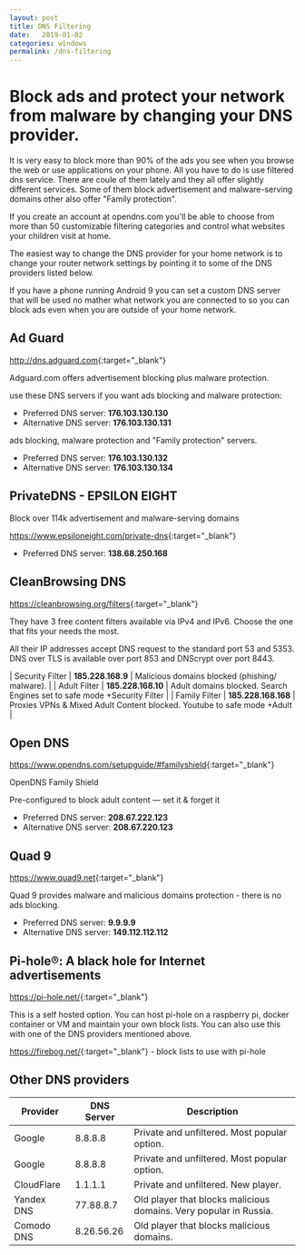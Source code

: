 ```yaml
---
layout: post
title: DNS Filtering
date:   2019-01-02
categories: windows
permalink: /dns-filtering
---
```

# Block ads and protect your network from malware by changing your DNS provider.

It is very easy to block more than 90% of the ads you see when you browse the web or use applications on your phone. All you have to do is use filtered dns service.
There are coule of them lately and they all offer slightly different services. Some of them block advertisement and malware-serving domains other also offer "Family protection". 

If you create an account at opendns.com you'll be able to choose from more than 50 customizable filtering categories and control what websites your children visit at home.

The easiest way to change the DNS provider for your home network is to change your router network settings by pointing it to some of the DNS providers listed below.

If you have a phone running Android 9 you can set a custom DNS server that will be used no mather what network you are connected to so you can block ads even when you are outside of your home network. 

## Ad Guard
<http://dns.adguard.com>{:target="_blank"}

Adguard.com offers advertisement blocking plus malware protection.

use these DNS servers if you want ads blocking and malware protection:

* Preferred DNS server: **176.103.130.130**
* Alternative DNS server: **176.103.130.131**

ads blocking, malware protection and "Family protection" servers.

* Preferred DNS server: **176.103.130.132**
* Alternative DNS server: **176.103.130.134**

## PrivateDNS - EPSILON EIGHT 

Block over 114k advertisement and malware-serving domains

<https://www.epsiloneight.com/private-dns>{:target="_blank"}

* Preferred DNS server: **138.68.250.168** 

## CleanBrowsing DNS

<https://cleanbrowsing.org/filters>{:target="_blank"}


They have 3 free content filters available via IPv4 and IPv6. Choose the one that fits your needs the most. 

All their IP addresses accept DNS request to the standard port 53 and 5353. DNS over TLS is available over port 853 and DNScrypt over port 8443.

| Security Filter 	| **185.228.168.9**   	| Malicious domains blocked (phishing/ malware).                          	|
| Adult Filter    	| **185.228.168.10**  	| Adult domains blocked. Search Engines set to safe mode +Security Filter 	|
| Family Filter   	| **185.228.168.168** 	| Proxies VPNs & Mixed Adult Content blocked. Youtube to safe mode +Adult 	|


## Open DNS
<https://www.opendns.com/setupguide/#familyshield>{:target="_blank"}

OpenDNS Family Shield

Pre-configured to block adult content — set it & forget it

* Preferred DNS server: **208.67.222.123**
* Alternative DNS server: **208.67.220.123**


## Quad 9
<https://www.quad9.net>{:target="_blank"}

Quad 9 provides malware and malicious domains protection - there is no ads blocking.

* Preferred DNS server: **9.9.9.9**
* Alternative DNS server: **149.112.112.112**

## Pi-hole®: A black hole for Internet advertisements
<https://pi-hole.net/>{:target="_blank"}

This is a self hosted option. You can host pi-hole on a raspberry pi, docker container or VM and maintain your own block lists.
You can also use this with one of the DNS providers mentioned above.

<https://firebog.net/>{:target="_blank"} - block lists to use with pi-hole


## Other DNS providers


| Provider  |  DNS Server | Description |
|--|--|--|
| Google | 8.8.8.8 |  Private and unfiltered. Most popular option. |
| Google | 8.8.8.8 |  Private and unfiltered. Most popular option. |
| CloudFlare | 1.1.1.1 | Private and unfiltered. New player. |
| Yandex DNS | 77.88.8.7 | Old player that blocks malicious domains. Very popular in Russia. |
| Comodo DNS |  8.26.56.26 |  Old player that blocks malicious domains. |